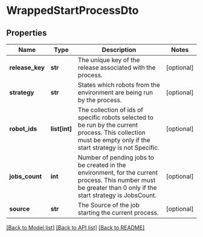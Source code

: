# WrappedStartProcessDto

## Properties
Name | Type | Description | Notes
------------ | ------------- | ------------- | -------------
**release_key** | **str** | The unique key of the release associated with the process. | [optional] 
**strategy** | **str** | States which robots from the environment are being run by the process. | [optional] 
**robot_ids** | **list[int]** | The collection of ids of specific robots selected to be run by the current process. This collection must be empty only if the start strategy is not Specific. | [optional] 
**jobs_count** | **int** | Number of pending jobs to be created in the environment, for the current process. This number must be greater than 0 only if the start strategy is JobsCount. | [optional] 
**source** | **str** | The Source of the job starting the current process. | [optional] 

[[Back to Model list]](../README.md#documentation-for-models) [[Back to API list]](../README.md#documentation-for-api-endpoints) [[Back to README]](../README.md)


